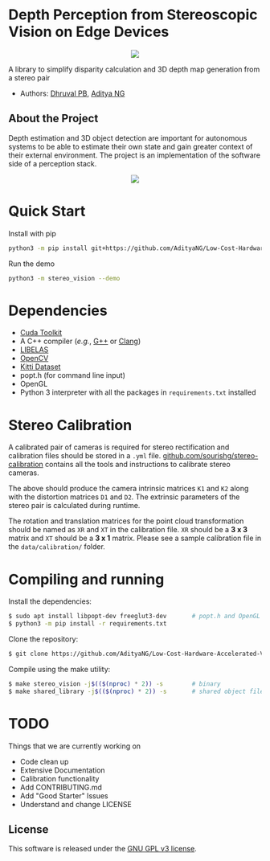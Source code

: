 # Depth Perception from Stereoscopic Vision on Edge Devices

<p align="center">
    <img src="outputs/fsds.gif">
</p>

A library to simplify disparity calculation and 3D depth map generation from a stereo pair
- Authors: [Dhruval PB](http://github.com/Dhruval360), [Aditya NG](http://github.com/AdityaNG)

## About the Project

Depth estimation and 3D object detection are important for autonomous systems to be able to estimate their own state and gain greater context of their external environment. The project is an implementation of the software side of a perception stack.

<p align="center">
    <img src="outputs/single_loop.gif">
</p>

# Quick Start

Install with pip
```bash
python3 -m pip install git+https://github.com/AdityaNG/Low-Cost-Hardware-Accelerated-Vision-Based-Depth-Perception-for-Real-Time-Applications
```

Run the demo
```bash
python3 -m stereo_vision --demo
```

# Dependencies

- [Cuda Toolkit](https://developer.nvidia.com/cuda-downloads)
- A C++ compiler (*e.g.*, [G++](http://gcc.gnu.org/) or [Clang](https://clang.llvm.org/))
- [LIBELAS](http://www.cvlibs.net/software/libelas/) 
- [OpenCV](https://github.com/opencv/opencv)
- [Kitti Dataset](https://meet.google.com/linkredirect?authuser=0&dest=http%3A%2F%2Fwww.cvlibs.net%2Fdatasets%2Fkitti%2F)
- popt.h (for command line input)
- OpenGL
- Python 3 interpreter with all the packages in `requirements.txt` installed

# Stereo Calibration

A calibrated pair of cameras is required for stereo rectification and calibration files should be stored in a `.yml` file. 
[github.com/sourishg/stereo-calibration](https://github.com/sourishg/stereo-calibration) contains all the tools and instructions to calibrate stereo cameras.

The above should produce the camera intrinsic matrices `K1` and `K2` along with the distortion matrices `D1` and `D2`.
The extrinsic parameters of the stereo pair is calculated during runtime.

The rotation and translation matrices for the point cloud transformation should be named as `XR` and `XT` in the calibration file. `XR` should be a **3 x 3** 
matrix and `XT` should be a **3 x 1** matrix. Please see a sample calibration file in the `data/calibration/` folder.

# Compiling and running

Install the dependencies:

```bash
$ sudo apt install libpopt-dev freeglut3-dev       # popt.h and OpenGL
$ python3 -m pip install -r requirements.txt
```

Clone the repository:

```bash
$ git clone https://github.com/AdityaNG/Low-Cost-Hardware-Accelerated-Vision-Based-Depth-Perception-for-Real-Time-Applications
```

Compile using the make utility:

```bash
$ make stereo_vision -j$(($(nproc) * 2)) -s        # binary
$ make shared_library -j$(($(nproc) * 2)) -s       # shared object file
```
# TODO 

Things that we are currently working on

 - Code clean up
 - Extensive Documentation
 - Calibration functionality
 - Add CONTRIBUTING.md
 - Add "Good Starter" Issues
 - Understand and change LICENSE

## License

This software is released under the [GNU GPL v3 license](LICENSE).
